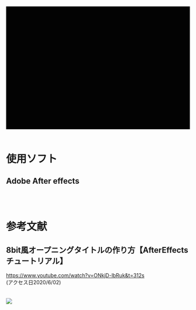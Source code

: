 ![原画像](https://github.com/k174r/artworks/blob/master/hcli/HCLI.gif)
<br><br>
# 使用ソフト
## Adobe  After effects
<br><br>
# 参考文献
## 8bit風オープニングタイトルの作り方【AfterEffects チュートリアル】  
<https://www.youtube.com/watch?v=ONkjD-lbRuk&t=312s>  
(アクセス日2020/6/02)  
<br><br>
[![](http://img.youtube.com/vi/ONkjD-lbRuk/0.jpg)](http://www.youtube.com/watch?v=ONkjD-lbRuk "")

